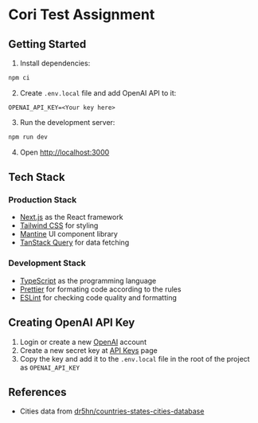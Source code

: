 # Cori Test Assignment

## Getting Started

1. Install dependencies:

```bash
npm ci
```

2. Create `.env.local` file and add OpenAI API to it:

```plaintext
OPENAI_API_KEY=<Your key here>
```

3. Run the development server:

```bash
npm run dev
```

4. Open [http://localhost:3000](http://localhost:3000)

## Tech Stack

### Production Stack

- [Next.js](https://nextjs.org/) as the React framework
- [Tailwind CSS](https://tailwindcss.com/) for styling
- [Mantine](https://mantine.dev/) UI component library
- [TanStack Query](https://tanstack.com/query/latest) for data fetching

### Development Stack

- [TypeScript](https://www.typescriptlang.org/) as the programming language
- [Prettier](https://prettier.io/) for formating code according to the rules
- [ESLint](https://eslint.org/) for checking code quality and formatting

## Creating OpenAI API Key

1. Login or create a new [OpenAI](https://auth.openai.com/create-account) account
2. Create a new secret key at [API Keys](https://platform.openai.com/api-keys) page
3. Copy the key and add it to the `.env.local` file in the root of the project as `OPENAI_API_KEY`

## References

- Cities data from [dr5hn/countries-states-cities-database](https://github.com/dr5hn/countries-states-cities-database)
